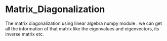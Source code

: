 # Matrix_Diagonalization
The matrix diagonalization using linear algebra numpy module . we can get all the information of that matrix like the eigenvalues and eigenvectors, its inverse matrix etc.
